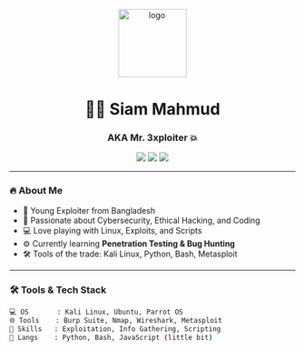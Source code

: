 <p align="center">
  <img src="https://mr3xploiter.github.io/samam/pages/in-a-dramatic-illustration-with-a-dark-a_fDy-A6zbTjStYmxFa8cQGg_oumgpc5AR4iI67QLkYvaVw-removebg-preview.png" width="120" alt="logo" />
</p>

<h1 align="center">👨‍💻 Siam Mahmud</h1>
<h3 align="center">AKA Mr. 3xploiter 💥</h3>

<p align="center">
  <img src="https://img.shields.io/badge/Hacker%20Mindset-Active-brightgreen?style=for-the-badge&logo=python&logoColor=white" />
  <img src="https://img.shields.io/badge/Security%20Researcher-In%20Progress-blueviolet?style=for-the-badge&logo=linux&logoColor=white" />
  <img src="https://img.shields.io/badge/Open%20Source-Lover-ff69b4?style=for-the-badge&logo=github&logoColor=white" />
</p>

---

### 🔥 About Me

- 🧠 Young Exploiter from Bangladesh
- 🎯 Passionate about Cybersecurity, Ethical Hacking, and Coding
- 💻 Love playing with Linux, Exploits, and Scripts
- ⚙️ Currently learning **Penetration Testing & Bug Hunting**
- 🛠 Tools of the trade: Kali Linux, Python, Bash, Metasploit

---

### 🛠️ Tools & Tech Stack

```bash
💻 OS       : Kali Linux, Ubuntu, Parrot OS
🌐 Tools    : Burp Suite, Nmap, Wireshark, Metasploit
🔐 Skills   : Exploitation, Info Gathering, Scripting
📜 Langs    : Python, Bash, JavaScript (little bit)
